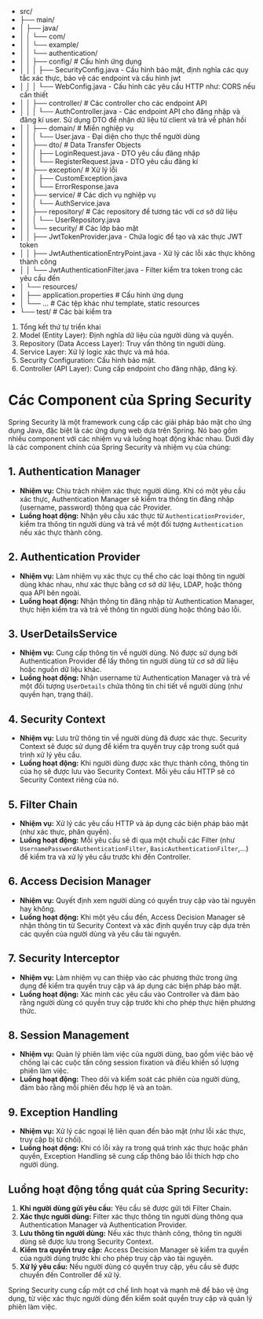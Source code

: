 - src/
- ├── main/
- │   ├── java/
- │   │   └── com/
- │   │       └── example/
- │   │           └── authentication/
- │   │               ├── config/               # Cấu hình ứng dụng
- │   │               │   ├── SecurityConfig.java - Cấu hình bảo mật, định nghĩa các quy tắc xác thực, bảo vệ các endpoint và cấu hình jwt
- │   │               │   └── WebConfig.java - Cấu hình các yêu cầu HTTP như: CORS nếu cần thiết
- │   │               ├── controller/           # Các controller cho các endpoint API
- │   │               │   └── AuthController.java - Các endpoint API cho đăng nhập và đăng kí user. Sử dụng DTO để nhận dữ liệu từ client và trả về phản hồi
- │   │               ├── domain/               # Miền nghiệp vụ
- │   │               │   └── User.java - Đại diện cho thực thể người dùng
- │   │               ├── dto/                  # Data Transfer Objects
- │   │               │   ├── LoginRequest.java - DTO yêu cầu đăng nhập
- │   │               │   └── RegisterRequest.java - DTO yêu cầu đăng kí
- │   │               ├── exception/             # Xử lý lỗi
- │   │               │   ├── CustomException.java
- │   │               │   └── ErrorResponse.java
- │   │               ├── service/              # Các dịch vụ nghiệp vụ
- │   │               │   └── AuthService.java
- │   │               ├── repository/           # Các repository để tương tác với cơ sở dữ liệu
- │   │               │   └── UserRepository.java
- │   │               └── security/             # Các lớp bảo mật
- │   │                   ├── JwtTokenProvider.java - Chứa logic để tạo và xác thực JWT token
- │   │                   ├── JwtAuthenticationEntryPoint.java - Xử lý các lỗi xác thực không thành công
- │   │                   └── JwtAuthenticationFilter.java - Filter kiểm tra token trong các yêu cầu đến
- │   └── resources/
- │       ├── application.properties            # Cấu hình ứng dụng
- │       └── ...                               # Các tệp khác như template, static resources
- └── test/                                     # Các bài kiểm tra


1. Tổng kết thứ tự triển khai
2. Model (Entity Layer): Định nghĩa dữ liệu của người dùng và quyền.
3. Repository (Data Access Layer): Truy vấn thông tin người dùng.
4. Service Layer: Xử lý logic xác thực và mã hóa.
5. Security Configuration: Cấu hình bảo mật.
6. Controller (API Layer): Cung cấp endpoint cho đăng nhập, đăng ký.


# Các Component của Spring Security

Spring Security là một framework cung cấp các giải pháp bảo mật cho ứng dụng Java, đặc biệt là các ứng dụng web dựa trên Spring. Nó bao gồm nhiều component với các nhiệm vụ và luồng hoạt động khác nhau. Dưới đây là các component chính của Spring Security và nhiệm vụ của chúng:

## 1. Authentication Manager
- **Nhiệm vụ:** Chịu trách nhiệm xác thực người dùng. Khi có một yêu cầu xác thực, Authentication Manager sẽ kiểm tra thông tin đăng nhập (username, password) thông qua các Provider.
- **Luồng hoạt động:** Nhận yêu cầu xác thực từ `AuthenticationProvider`, kiểm tra thông tin người dùng và trả về một đối tượng `Authentication` nếu xác thực thành công.

## 2. Authentication Provider
- **Nhiệm vụ:** Làm nhiệm vụ xác thực cụ thể cho các loại thông tin người dùng khác nhau, như xác thực bằng cơ sở dữ liệu, LDAP, hoặc thông qua API bên ngoài.
- **Luồng hoạt động:** Nhận thông tin đăng nhập từ Authentication Manager, thực hiện kiểm tra và trả về thông tin người dùng hoặc thông báo lỗi.

## 3. UserDetailsService
- **Nhiệm vụ:** Cung cấp thông tin về người dùng. Nó được sử dụng bởi Authentication Provider để lấy thông tin người dùng từ cơ sở dữ liệu hoặc nguồn dữ liệu khác.
- **Luồng hoạt động:** Nhận username từ Authentication Manager và trả về một đối tượng `UserDetails` chứa thông tin chi tiết về người dùng (như quyền hạn, trạng thái).

## 4. Security Context
- **Nhiệm vụ:** Lưu trữ thông tin về người dùng đã được xác thực. Security Context sẽ được sử dụng để kiểm tra quyền truy cập trong suốt quá trình xử lý yêu cầu.
- **Luồng hoạt động:** Khi người dùng được xác thực thành công, thông tin của họ sẽ được lưu vào Security Context. Mỗi yêu cầu HTTP sẽ có Security Context riêng của nó.

## 5. Filter Chain
- **Nhiệm vụ:** Xử lý các yêu cầu HTTP và áp dụng các biện pháp bảo mật (như xác thực, phân quyền).
- **Luồng hoạt động:** Mỗi yêu cầu sẽ đi qua một chuỗi các Filter (như `UsernamePasswordAuthenticationFilter`, `BasicAuthenticationFilter`,...) để kiểm tra và xử lý yêu cầu trước khi đến Controller.

## 6. Access Decision Manager
- **Nhiệm vụ:** Quyết định xem người dùng có quyền truy cập vào tài nguyên hay không.
- **Luồng hoạt động:** Khi một yêu cầu đến, Access Decision Manager sẽ nhận thông tin từ Security Context và xác định quyền truy cập dựa trên các quyền của người dùng và yêu cầu tài nguyên.

## 7. Security Interceptor
- **Nhiệm vụ:** Làm nhiệm vụ can thiệp vào các phương thức trong ứng dụng để kiểm tra quyền truy cập và áp dụng các biện pháp bảo mật.
- **Luồng hoạt động:** Xác minh các yêu cầu vào Controller và đảm bảo rằng người dùng có quyền truy cập trước khi cho phép thực hiện phương thức.

## 8. Session Management
- **Nhiệm vụ:** Quản lý phiên làm việc của người dùng, bao gồm việc bảo vệ chống lại các cuộc tấn công session fixation và điều khiển số lượng phiên làm việc.
- **Luồng hoạt động:** Theo dõi và kiểm soát các phiên của người dùng, đảm bảo rằng mỗi phiên đều hợp lệ và an toàn.

## 9. Exception Handling
- **Nhiệm vụ:** Xử lý các ngoại lệ liên quan đến bảo mật (như lỗi xác thực, truy cập bị từ chối).
- **Luồng hoạt động:** Khi có lỗi xảy ra trong quá trình xác thực hoặc phân quyền, Exception Handling sẽ cung cấp thông báo lỗi thích hợp cho người dùng.

## Luồng hoạt động tổng quát của Spring Security:
1. **Khi người dùng gửi yêu cầu:** Yêu cầu sẽ được gửi tới Filter Chain.
2. **Xác thực người dùng:** Filter xác thực thông tin người dùng thông qua Authentication Manager và Authentication Provider.
3. **Lưu thông tin người dùng:** Nếu xác thực thành công, thông tin người dùng sẽ được lưu trong Security Context.
4. **Kiểm tra quyền truy cập:** Access Decision Manager sẽ kiểm tra quyền của người dùng trước khi cho phép truy cập vào tài nguyên.
5. **Xử lý yêu cầu:** Nếu người dùng có quyền truy cập, yêu cầu sẽ được chuyển đến Controller để xử lý.

Spring Security cung cấp một cơ chế linh hoạt và mạnh mẽ để bảo vệ ứng dụng, từ việc xác thực người dùng đến kiểm soát quyền truy cập và quản lý phiên làm việc.
